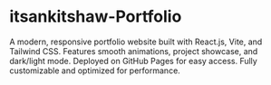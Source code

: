 # itsankitshaw-Portfolio
A modern, responsive portfolio website built with React.js, Vite, and Tailwind CSS. Features smooth animations, project showcase, and dark/light mode. Deployed on GitHub Pages for easy access. Fully customizable and optimized for performance.
